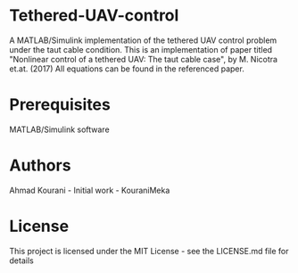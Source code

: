 # Tethered-UAV-control
A MATLAB/Simulink implementation of the tethered UAV control problem under the taut cable condition.
This is an implementation of paper titled "Nonlinear control of a tethered UAV: The taut cable case", by M. Nicotra et.at. (2017)
All equations can be found in the referenced paper.

# Prerequisites
MATLAB/Simulink software

# Authors
Ahmad Kourani - Initial work - KouraniMeka

# License
This project is licensed under the MIT License - see the LICENSE.md file for details
